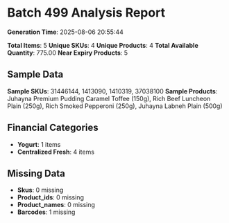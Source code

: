 # Batch 499 Analysis Report

**Generation Time**: 2025-08-06 20:55:44

**Total Items**: 5
**Unique SKUs**: 4
**Unique Products**: 4
**Total Available Quantity**: 775.00
**Near Expiry Products**: 5

## Sample Data
**Sample SKUs**: 31446144, 1413090, 1410319, 37038100
**Sample Products**: Juhayna Premium Pudding Caramel Toffee (150g), Rich Beef Luncheon Plain (250g), Rich Smoked Pepperoni (250g), Juhayna Labneh Plain (500g)

## Financial Categories
- **Yogurt**: 1 items
- **Centralized Fresh**: 4 items

## Missing Data
- **Skus**: 0 missing
- **Product_ids**: 0 missing
- **Product_names**: 0 missing
- **Barcodes**: 1 missing
